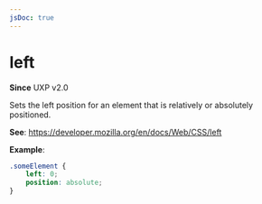 ```yaml
---
jsDoc: true
---
```

# left

**Since**  UXP v2.0

Sets the left position for an element that is relatively or absolutely positioned.

**See**: https://developer.mozilla.org/en/docs/Web/CSS/left

**Example**:

```css
.someElement {
    left: 0;
    position: absolute;
}
```
